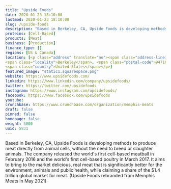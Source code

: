 ```yaml
---
title: "Upside Foods"
date: 2020-01-23 18:10:00
lastmod: 2020-01-23 18:10:00
slug: /upside-foods
description: "Based in Berkeley, CA, Upside Foods is developing methods to produce meat directly from animal cells, without the need to breed or slaughter animals. The company released the world's first cell-based meatball in February 2016 and the world's first cell-based poultry in March 2017. It aims to bring to the market delicious, real meat that is significantly better for the environment, animals and public health, while claiming a share of the $1.4 trillion global market for meat. (Upside Foods rebranded from Memphis Meats in May 2021)"
proteins: [Cell-Based]
products: [Meat]
business: [Production]
finance_type: []
regions: [US & Canada]
location: [<p class="address" translate="no"><span class="address-line1">Heinz Avenue</span><br>
<span class="locality">Berkeley</span>, <span class="postal-code">94710</span><br>
<span class="country">United States</span></p>]
featured_image: "static1.squarespace.png"
website: https://www.upsidefoods.com/
linkedin: https://www.linkedin.com/company/upsidefoods/
twitter: https://twitter.com/upsidefoods
instagram: https://www.instagram.com/upsidefoods/
facebook: https://www.facebook.com/upsidefoods
youtube: 
crunchbase: https://www.crunchbase.com/organization/memphis-meats
draft: false
pinned: false
homepage: false
weight: 5000
uuid: 5831
---
```

Based in Berkeley, CA, Upside Foods is developing methods to produce meat directly from animal cells, without the need to breed or slaughter animals. The company released the world's first cell-based meatball in February 2016 and the world's first cell-based poultry in March 2017. It aims to bring to the market delicious, real meat that is significantly better for the environment, animals and public health, while claiming a share of the $1.4 trillion global market for meat. (Upside Foods rebranded from Memphis Meats in May 2021)
